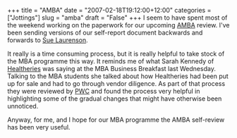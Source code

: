 +++
title = "AMBA"
date = "2007-02-18T19:12:00+12:00"
categories = ["Jottings"]
slug = "amba"
draft = "False"
+++
I seem to have spent most of the weekend working on the paperwork for our
upcoming [AMBA](http://www.mbaworld.com/ "Association of MBA programmes")
review. I've been sending versions of our self-report document backwards and
forwards to [Sue Laurenson](http://staff.business.auckland.ac.nz/s.laurenson
"Sue's staff page").

It really is a time consuming process, but it is really helpful to take stock
of the MBA programme this way. It reminds me of what Sarah Kennedy of
[Healtheries](http://www.healtheries.co.nz/) was saying at the MBA Business
Breakfast last Wednesday. Talking to the MBA students she talked about how
Healtheries had been put up for sale and had to go through vendor diligence. As
part of that process they were reviewed by [PWC](http://www.pwc.com/
"PriceWaterhouseCoopers NZ") and found the process very helpful in highlighting
some of the gradual changes that might have otherwise been unnoticed.

Anyway, for me, and I hope for our MBA programme the AMBA self-review has been
very useful.

